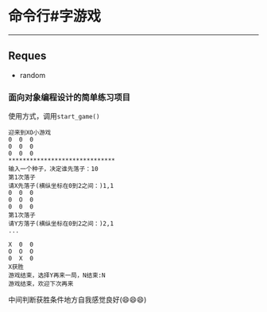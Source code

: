 # 命令行#字游戏  

---
## Reques

* random

### 面向对象编程设计的简单练习项目

使用方式，调用`start_game()`

```
迎来到XO小游戏
0  0  0
0  0  0
0  0  0
******************************
输入一个种子，决定谁先落子：10
第1次落子
请X先落子(横纵坐标在0到2之间：)1,1
0  0  0
0  O  0
0  0  0
第1次落子
请Y方落子(横纵坐标在0到2之间：)2,1
...

X  0  0
O  O  O
0  X  0
X获胜
游戏结束，选择Y再来一局，N结束:N
游戏结束，欢迎下次再来
```

中间判断获胜条件地方自我感觉良好(:smile::smile::smile:)